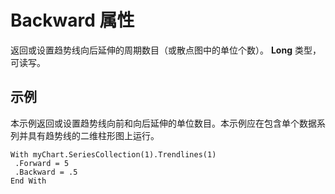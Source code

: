 
# Backward 属性

返回或设置趋势线向后延伸的周期数目（或散点图中的单位个数）。 **Long** 类型，可读写。


## 示例

本示例返回或设置趋势线向前和向后延伸的单位数目。本示例应在包含单个数据系列并具有趋势线的二维柱形图上运行。


```
With myChart.SeriesCollection(1).Trendlines(1) 
 .Forward = 5 
 .Backward = .5 
End With
```

